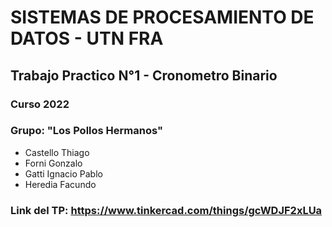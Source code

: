# SISTEMAS DE PROCESAMIENTO DE DATOS - UTN FRA 
## Trabajo Practico N°1 - Cronometro Binario
### Curso 2022
### Grupo: "Los Pollos Hermanos"

- Castello Thiago
- Forni Gonzalo
- Gatti Ignacio Pablo
- Heredia Facundo

### Link del TP: https://www.tinkercad.com/things/gcWDJF2xLUa
